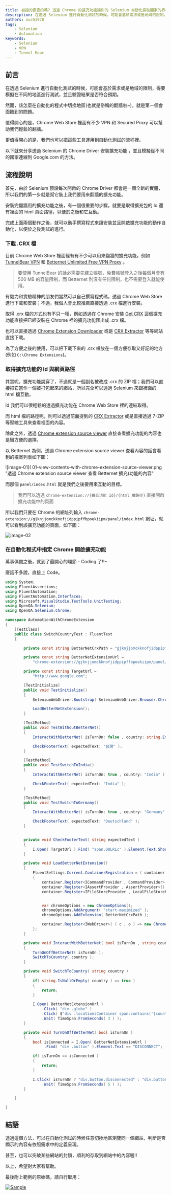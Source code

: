 ```yaml
---
title: 被擋的嫑嫑的嗎? 透過 Chrome 的擴充功能讓你的 Selenium 自動化突破國家的界線!!
description: 在透過 Selenium 進行自動化測試的時候，可能會基於需求或是地域的限制，得要模擬在不同的地區進行測試，並且驗證結果是否符合預期。 以下就來分享透過 Selenium 的 Chrome Driver 安裝擴充功能 ，並且模擬從不同的國家連線到 Google.com 的方法。
authors: ouch1978
tags: 
    - Selenium
    - Automation
keywords:
    - Selenium
    - VPN
    - Tunnel Bear
---
```


## 前言

在透過 Selenium 進行自動化測試的時候，可能會基於需求或是地域的限制，得要模擬在不同的地區進行測試，並且驗證結果是否符合預期。

然而，該怎麼在自動化的程式中切換地區(也就是俗稱的翻牆啦~)，就是第一個會面臨到的問題。

值得開心的是，Chrome Web Store 裡面有不少 VPN 和 Secured Proxy 可以幫助我們輕鬆的翻牆。

更值得開心的是，我們也可以把這些工具運用到自動化測試的流程裡。

以下就來分享透過 Selenium 的 Chrome Driver 安裝擴充功能 ，並且模擬從不同的國家連線到 Google.com 的方法。

<!--truncate-->

## 流程說明

首先，由於 Selenium 預設每次開啟的 Chrome Driver 都會是一個全新的實體，所以我們的第一步就是幫它裝上我們要用來翻牆的擴充功能。

安裝完翻牆用的擴充功能之後，有一個很重要的步驟，就要是取得擴充包的 Id 還有裡面的 html 頁面路徑，以便於之後和它互動。

完成上面兩個動作之後，就可以動手撰寫程式來讓安裝並且開啟擴充功能的動作自動化，以便於之後測試的進行。

### 下載 .CRX 檔

目前 Chrome Web Store 裡面經有有不少可以用來翻牆的擴充功能，例如 [TunnelBear VPN][link-01] 和 [Betternet Unlimited Free VPN Proxy][link-02] 。

[link-01]: https://chrome.google.com/webstore/detail/tunnelbear-vpn/omdakjcmkglenbhjadbccaookpfjihpa "TunnelBear VPN"
[link-02]: https://chrome.google.com/webstore/detail/betternet-unlimited-free/gjknjjomckknofjidppipffbpoekiipm "Betternet Unlimited Free VPN Proxy"

> 要使用 TunnelBear 的話必需要先建立帳號，免費帳號登入之後每個月會有 500 MB 的容量限制，而 Betternet 則沒有任何限制，也不需要登入就能使用。

有毅力和實驗精神的朋友們當然可以自己撰寫程式碼，透過 Chrome Web Store 進行下載和安裝；不過，我個人會比較推薦直接透過 .crx 檔進行安裝。

取得 .crx 檔的方式也有不只一種，例如透過在 Chrome 安裝 [Get CRX][link-03] 這個擴充功能直接把已經安裝在 Chrome 裡的擴充功能匯出成 .crx 檔。

[link-03]: https://chrome.google.com/webstore/detail/get-crx/dijpllakibenlejkbajahncialkbdkjc "Get CRX Chrome Extension"

也可以直接透過 [Chrome Extension Downloader][link-04] 或是 [CRX Extractor][link-05] 等等網站直接下載。

[link-04]: https://chrome-extension-downloader.com/ "Chrome Extension Downloader"
[link-05]: http://crxextractor.com/ "CRX Extractor"

為了方便之後的使用，可以把下載下來的 .crx 檔放在一個方便存取又好記的地方(例如 `C:\Chrome Extensions`)。

### 取得擴充功能的 Id 與網頁路徑

其實呢，擴充功能說穿了，不過就是一個副名被改成 .crx 的 ZIP 檔；我們可以直接把它當作一個被打包起來的網站，所以完全可以透過 Selenium 來跟裡面的 html 檔互動。

Id 我們可以很輕鬆的透過擴充功能在 Chrome Web Store 裡的連結取得。

而 html 檔的路徑呢，則可以透過前面提到的 [CRX Extractor][link-05] 或是直接透過 7-ZIP 等壓縮工具來查看裡面的內容。

除此之外，透過 [Chrome extension source viewer][link-06] 直接查看擴充功能的內容也是蠻方便的選擇。

[link-06]: https://chrome.google.com/webstore/detail/chrome-extension-source-v/jifpbeccnghkjeaalbbjmodiffmgedin "Chrome extension source viewer"

以 Betternet 為例，透過 Chrome extension source viewer 查看內容的話會看到的檔案列表如下圖：

![image-01]( 01-view-contents-with-chrome-extension-source-viewer.png "透過 Chrome extension source viewer 查看 Betternet 擴充)功能的內容"

而那個 `panel/index.html` 就是我們之後要用來互動的目標。

> 我們可以透過 `chrome-extension://{擴充功能 Id}/{html 檔路徑}` 直接開啟擴充功能中的頁面

所以我們只要在 Chrome 的網址列輸入 `chrome-extension://gjknjjomckknofjidppipffbpoekiipm/panel/index.html` 網址，就可以看到該擴充功能的頁面，如下圖：

![image-02](02-browse-extension-page-with-url.png "透過網址直接開啟擴充功能的頁面")

### 在自動化程式中指定 Chrome 開啟擴充功能

萬事俱備之後，就到了最開心的環節 - Coding 了!!~

廢話不多說，直接上 Code。

```csharp title="SwitchCountryTest.cs"
using System;
using FluentAssertions;
using FluentAutomation;
using FluentAutomation.Interfaces;
using Microsoft.VisualStudio.TestTools.UnitTesting;
using OpenQA.Selenium;
using OpenQA.Selenium.Chrome;

namespace AutomationWithChromeExtension
{
    [TestClass]
    public class SwitchCountryTest : FluentTest
    {

        private const string BetterNetCrxPath = "gjknjjomckknofjidppipffbpoekiipm.crx";

        private const string BetterNetExtensionUrl =
            "chrome-extension://gjknjjomckknofjidppipffbpoekiipm/panel/index.html";

        private const string TargetUrl =
            "http://www.google.com";

        [TestInitialize]
        public void TestInitialize()
        {
            SeleniumWebDriver.Bootstrap( SeleniumWebDriver.Browser.Chrome , TimeSpan.FromSeconds( 15 ) );

            LoadBetterNetExtension();
        }

        [TestMethod]
        public void TestWithoutBetterNet()
        {
            InteractWithBetterNet( isTurnOn: false , country: string.Empty );

            CheckFooterText( expectedText: "台灣" );
        }

        [TestMethod]
        public void TestSwitchToIndia()
        {
            InteractWithBetterNet( isTurnOn: true , country: "India" );

            CheckFooterText( expectedText: "India" );
        }

        [TestMethod]
        public void TestSwitchToGermany()
        {
            InteractWithBetterNet( isTurnOn: true , country: "Germany" );

            CheckFooterText( expectedText: "Deutschland" );
        }


        private void CheckFooterText( string expectedText )
        {
            I.Open( TargetUrl ).Find( "span.Q8LRLc" ).Element.Text.Should().Be( expectedText );
        }

        private void LoadBetterNetExtension()
        {
            FluentSettings.Current.ContainerRegistration = ( container ) =>
            {
                container.Register<ICommandProvider , CommandProvider>();
                container.Register<IAssertProvider , AssertProvider>();
                container.Register<IFileStoreProvider , LocalFileStoreProvider>();


                var chromeOptions = new ChromeOptions();
                chromeOptions.AddArgument( "start-maximized" );
                chromeOptions.AddExtension( BetterNetCrxPath );

                container.Register<IWebDriver>( ( c , o ) => new ChromeDriver( chromeOptions ) );
            };
        }

        private void InteractWithBetterNet( bool isTurnOn , string country )
        {
            TurnOnOffBetterNet( isTurnOn );
            SwitchToCountry( country );
        }

        private void SwitchToCountry( string country )
        {
            if( string.IsNullOrEmpty( country ) == true )
            {
                return;
            }

            I.Open( BetterNetExtensionUrl )
                .Click( "div .globe" )
                .Click( $"div .locationsContainer span:contains('{country}')" )
                .Wait( TimeSpan.FromSeconds( 3 ) );
        }

        private void TurnOnOffBetterNet( bool isTurnOn )
        {
            bool isConnected = I.Open( BetterNetExtensionUrl )
                 .Find( "div .button" ).Element.Text == "DISCONNECT";

            if( isTurnOn == isConnected )
            {
                return;
            }

            I.Click( isTurnOn ? "div.button.disconnected" : "div.button.connected" )
                .Wait( TimeSpan.FromSeconds( 5 ) );
        }

    }

}

```

## 結語

透過這個方法，可以在自動化測試的時候任意切換地區瀏覽同一個網站，判斷是否顯示的內容有依照需求中的定義呈現。

甚至，也可以突破某些網站的封鎖，順利的存取到網站中的內容喔!!

以上，希望對大家有幫助。

最後附上範例的原始碼，請自行取用：

[![Sample](/img/source-code.png)](https://github.com/Ouch1978/AutomationWithChromeExtension)

